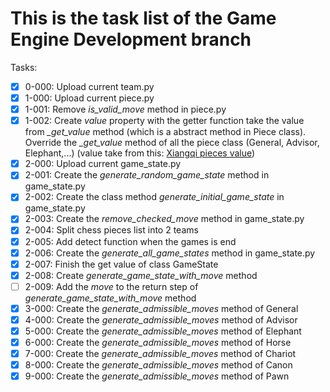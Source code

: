# This is the task list of the Game Engine Development branch

Tasks:

- [x] 0-000: Upload current team.py
- [x] 1-000: Upload current piece.py
- [x] 1-001: Remove *is_valid_move* method in piece.py
- [x] 1-002: Create *value* property with the getter function take the value from *_get_value* method (which is a abstract method in Piece class). Override the *_get_value* method of all the piece class (General, Advisor, Elephant,...) (value take from this: [Xiangqi pieces value](https://www.xiangqi.com/articles/the-value-of-the-pieces-in-xiangqi-chinese-chess))
- [x] 2-000: Upload current game_state.py
- [x] 2-001: Create the *generate_random_game_state* method in game_state.py
- [x] 2-002: Create the class method *generate_initial_game_state* in game_state.py
- [x] 2-003: Create the *remove_checked_move* method in game_state.py
- [x] 2-004: Split chess pieces list into 2 teams
- [x] 2-005: Add detect function when the games is end
- [x] 2-006: Create the *generate_all_game_states* method in game_state.py
- [x] 2-007: Finish the get value of class GameState
- [x] 2-008: Create *generate_game_state_with_move* method
- [ ] 2-009: Add the *move* to the return step of *generate_game_state_with_move* method
- [x] 3-000: Create the *generate_admissible_moves* method of General
- [x] 4-000: Create the *generate_admissible_moves* method of Advisor
- [x] 5-000: Create the *generate_admissible_moves* method of Elephant
- [x] 6-000: Create the *generate_admissible_moves* method of Horse
- [x] 7-000: Create the *generate_admissible_moves* method of Chariot
- [x] 8-000: Create the *generate_admissible_moves* method of Canon
- [x] 9-000: Create the *generate_admissible_moves* method of Pawn
